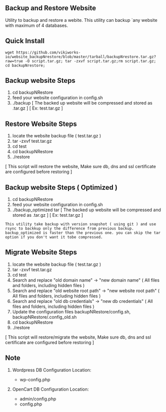 ## Backup and Restore Website

Utility to backup and restore a webite. This utility can backup `any website with maximum of 4 databases.

## Quick Install 

	wget https://github.com/vikiworks-io/website_backupNrestore/blob/master/tarball/backupNrestore.tar.gz?raw=true -O script.tar.gz; tar -zxvf script.tar.gz;rm script.tar.gz; cd backupNrestore;


## Backup website Steps

  1. cd backupNRestore
  2. feed your website configuration in config.sh
  3. ./backup
    [ The backed up website will be compressed and stored as .tar.gz ]
    [ Ex: test.tar.gz ]
   

## Restore Website Steps
   
  1. locate the website backup file ( test.tar.gz )
  2. tar -zxvf test.tar.gz
  3. cd test
  4. cd backupNRestore
  5. ./restore

  [ This script will restore the website, Make sure db, dns and ssl certificate are configured before restoring ]

## Backup website Steps ( Optimized )

  1. cd backupNRestore
  2. feed your website configuration in config.sh
  3. ./backup_optimized tar
    [ The backed up website will be compressed and stored as .tar.gz ]
    [ Ex: test.tar.gz ]
 

    This utility take backup with version snapshot ( using git ) and use rsync to backkup only the difference from previous backup.
    backup_optimized is faster than the previous one. you can skip the tar option if you don't want it tobe compressed. 

## Migrate Website Steps 

  1. locate the website backup file ( test.tar.gz )
  2. tar -zxvf test.tar.gz
  3. cd test
  4. Search and replace "old domain name" 		-> "new domain name"  			( All files and folders, including hidden files )
  5. Search and replace "old website root path" -> "new website root path"      ( All files and folders, including hidden files )
  6. Search and replace "old db credentials" 	-> "new db credentials"         ( All files and folders, including hidden files )
  7. Update the configuration files backupNRestore/config.sh, backupNRestore/.config_old.sh
  8. cd backupNRestore 
  9. ./restore

  [ This script will restore/migrate the website, Make sure db, dns and ssl certificate are configured before restoring ]


## Note

   1. Wordpress DB Configuration Location:
   
      - wp-config.php
 
 
   2. OpenCart DB Configuration Location:

      - admin/config.php
      - config.php

